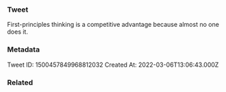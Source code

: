 ### Tweet
First-principles thinking is a competitive advantage because almost no one does it.

### Metadata
Tweet ID: 1500457849968812032
Created At: 2022-03-06T13:06:43.000Z

### Related

